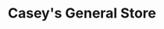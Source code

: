 ---
title: "Casey's General Store"
url: /dilworth/caseys-general-store-center-avenue-east/
shop: convenience
---